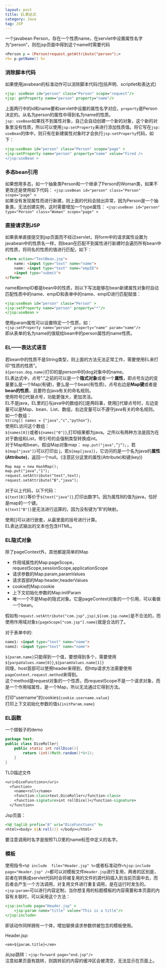 ```yaml
---
layout: post  
title: EL表达式    
category: Java  
tag: JSP  
---  
```


一个javabean Person，存在一个性质name，在servlet中设置属性名字为“person”，则在jsp页面中得到这个name时需要代码  

```jsp
<Person p = (Person)request.getAttribute("person");>
<%= p.getName() %>
```  

### 消除脚本代码 

如果使用javabean的标准动作可以消除脚本代码(包括声明、scriptlet和表达式)

```jsp
<jsp: useBean id="person" class="Person" scope="request"/>
<jsp: getProperty name="person" property="name"/>
```  

上面两行中的id和name要和servlet中设置的属性名字对应，`property`是Person决定的。从名为person的属性中得到名为name的性质。  
`jsp: useBean`如果找不到属性对象，自己会自动创建一个新的对象，这个新的对象里没有性质，所以可以使用`jsp:setProperty`来进行添加性质值。将它写在`jsp: useBean`的体中，则只有在新建属性对象时才会执行`jsp:setProperty`代码，如下：  

```jsp
<jsp:useBean id="person" class="Person" scope="page" >
<jsp:setProperty name="person" property="name" value="Fired />
</jsp:useBean >
```  

### 多态bean引用  
如果想用多态，如一个抽象类Person和一个继承了Person的Woman类，如果不更改还是使用如下代码：
`<jsp:useBean id="person" class="Person" scope="page" >`  
如果没有发现属性而进行新建，则上面的代码会抛出异常，因为Person是一个抽象类，无法创建实例，这时需要增加一个type属性：
`<jsp:useBean id="person" type="Person" class="Woman" scope="page" >`  

### 直接请求到JSP

如果表单直接提交到jsp页面而不经过servlet，将form中的请求属性设置为javabean中的性质名一样，则bean在匹配不到属性进行新建时会遍历所有bean中的性质，将同名的性质的值进行匹配，如下：  

```HTML
<form action="TextBean.jsp">
	name: <input type="text" name="name">
	name: <input type="text" name="empID">
	<input type="submit">
</form>
```
name和empID都是bean中的性质，则以下写法能够在bean新建属性对象时自动匹配性质中的name、empID和表单中的name、empID进行匹配赋值：

```jsp
<jsp:useBean id="person" class="Person" >
<jsp:setProperty name="person" property="*"/>
</jsp:useBean >
```
使用param属性可以设置特定一个性质，如：  
`<jsp:setProperty name="person" property="name" param="name"/>`  
即从表单的名为name的值赋给bean中的person属性的name性质。  

### EL——表达式语言  
若bean中的性质不是String类型，则上面的方法无法正常工作，需要使用EL来打印“性质的性质”。  
`${person.dog.name}`打印的是person中的dog对象中的name。  
EL表达式中，点号"."之前的可以是一个**隐式对象**或者一个**属性**，即点号左边的变量要么是一个Map(有键)，要么是一个bean(有性质)，点号右边是**Map键**或者是**bean的性质**，且要符合java有关的命名规则。  
使用符号[]代替点号，功能更强大，更加灵活。  
EL不是java，EL里的[]与java中的数组的[]是两码事，使用[]代替点号时，左边变量可以是Map、bean、List、数组，右边变量可以不遵守java有关的命名规则。如一个数组：  
`String[] names = {"java","c","python"};`  
使用EL访问这个数组：  
`${names[0]}`或者`${names["0"]}`,打印结果都为java。之所以有两种方法是因为在对于数组和List，带引号的会强制类型转换成int。  
对于Map和bean，假设Map对象map：
`map.put("java",”j“);`，若`${map["java"]}`可以打印出 j，若`${map[java]}`，它访问的是一个名为java的**属性(Attribute)**，返回一个null。(注意区分这里的属性(Attribute)和键(key))

```JSP
Map map = new HashMap();
map.put("java","1");
request.setAttribute("text",text);
request.setAttribute("B","java");
```

对于以上代码，以下代码：  
`${text[B]}`等价于`${text["java"]}`,打印出数字1。因为属性B的值为java，恰好是map的一个键。  
`${text["B"]}`是无法进行运算的，因为没有键为”B“的映射。  

使用[]可以进行嵌套，从最里面的括号进行计算。  
EL表达式输出的文本也包含HTML。  

### EL隐式对象  
除了pageContext外，其他都是简单的Map  

- 作用域属性的Map:pageScope，requestScope,sessionScope,applicationScope  
- 请求参数的Map:param,paramValues  
- 请求首部的Map:header,headerValues  
- cookie的Map:cookie  
- 上下文初始化参数的Map:initParam  
- 唯一一个不是Map的隐式对象。它是pageContext对象的一个引用，可以看做一个bean。

假如有`request.setAttribute("com.jsp",jsp)`,`${com.jsp.name}`是不合法的，而使用作用域对象`${pageScope["com.jsp"].name}`就是合法的了。  

对于表单中的:  

```HTML
name1: <input type="text" name="name">
name2: <input type="text" name="name">
```
`${param.name}`只能得到一个值，要想得到多个，需要使用`${parpaValues.name[0]}`,`${paramValues.name[1]}`  
同理，host首部可以使用header来得到，但http请求方法需要使用`pageContext.request.method`来得到。  
这个method是request对象的一个性质，而requestScope不是一个请求对象，而是一个作用域属性，是一个Map，所以无法通过它得到方法。  

打印"username"的cookie`${cookie.username.value}`  
打印上下文初始化参数的值`${initParam.name}`  

### EL函数  
一个掷骰子的demo  

```JAVA
package text;
public class DiceRoller{
	public static int rollDice(){
		return (int)(Math.random()*6+1);
	}
}
```
TLD描述文件  

```JSP
<uri>DiceFunctions</uri>
  <function>
    <name>roll</name>
    <function-class>text.DiceRoller</function-class>
    <function-signature>int rollDice()</function-signature>
  </function>
```
Jsp页面：  

```JSP
<%@ taglib prefix="A" uri="DiceFunctions" %>
<html><body> ${A:roll()} </body></html>
```

要注意调用时名字是按照TLD里的name标签中定义的名字。  

### 模板  
使用指令`<%@ include  file="Header.jsp" %>`或者标准动作`<%jsp:include page="Header.jsp" />`都可以对模板文件`Header.jsp`进行复用，两者的区别是，前者在转换成servlet代码时会将被复用的文件的源代码插入到当前页面中去，而后者会产生一个方法调用，对复用文件进行重复调用，是在运行时发生的。  
`<jsp:param>`可以进行内容定制，当你想复用的标题模板的内容需要和本页面的内容有关联时，可以采用这个方法：  

```JSP
<jsp:include page="Header.jsp" >
	<jsp:param name="title" value="This is a title"/>
</jsp:include>
```
即该动作同样拥有一个体，增加替换请求参数供被包含的模板使用。  

Header.jsp:

`<em>${param.title}</em>`  

从jsp跳转：`<jsp:forward page="end.jsp"/>`  
注意如果页面有跳转，则跳转前的内容的缓冲区会被清空，无法显示在页面上。